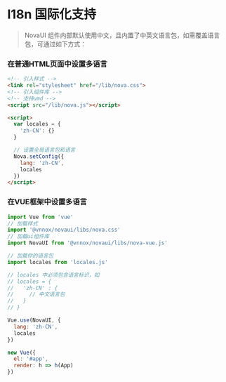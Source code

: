 # I18n 国际化支持

> NovaUI 组件内部默认使用中文，且内置了中英文语言包，如需覆盖语言包，可通过如下方式：

### 在普通HTML页面中设置多语言

```html
<!-- 引入样式 -->
<link rel="stylesheet" href="/lib/nova.css">
<!-- 引入组件库 -->
<!-- 支持umd -->
<script src="/lib/nova.js"></script>

<script>
  var locales = {
    'zh-CN': {}
  }

  // 设置全局语言包和语言
  Nova.setConfig({
    lang: 'zh-CN',
    locales
  })
</script>

```

### 在VUE框架中设置多语言

```javascript
import Vue from 'vue'
// 加载样式
import '@vnnox/novaui/libs/nova.css'
// 加载ui组件库
import NovaUI from '@vnnox/novaui/libs/nova-vue.js'

// 加载你的语言包
import locales from 'locales.js'

// locales 中必须包含语言标识，如
// locales = {
//   'zh-CN' : {
//     // 中文语言包
//   }
// }

Vue.use(NovaUI, {
  lang: 'zh-CN',
  locales
})

new Vue({
  el: '#app',
  render: h => h(App)
})
```



